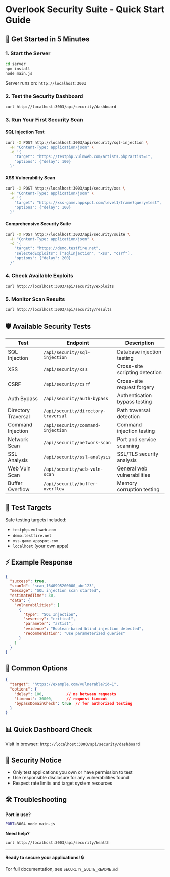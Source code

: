 # Overlook Security Suite - Quick Start Guide

## 🚀 Get Started in 5 Minutes

### 1. Start the Server

```bash
cd server
npm install
node main.js
```

Server runs on: `http://localhost:3003`

### 2. Test the Security Dashboard

```bash
curl http://localhost:3003/api/security/dashboard
```

### 3. Run Your First Security Scan

#### SQL Injection Test
```bash
curl -X POST http://localhost:3003/api/security/sql-injection \
  -H "Content-Type: application/json" \
  -d '{
    "target": "https://testphp.vulnweb.com/artists.php?artist=1",
    "options": {"delay": 100}
  }'
```

#### XSS Vulnerability Scan
```bash
curl -X POST http://localhost:3003/api/security/xss \
  -H "Content-Type: application/json" \
  -d '{
    "target": "https://xss-game.appspot.com/level1/frame?query=test",
    "options": {"delay": 100}
  }'
```

#### Comprehensive Security Suite
```bash
curl -X POST http://localhost:3003/api/security/suite \
  -H "Content-Type: application/json" \
  -d '{
    "target": "https://demo.testfire.net",
    "selectedExploits": ["sqlInjection", "xss", "csrf"],
    "options": {"delay": 200}
  }'
```

### 4. Check Available Exploits

```bash
curl http://localhost:3003/api/security/exploits
```

### 5. Monitor Scan Results

```bash
curl http://localhost:3003/api/security/results
```

## 🛡️ Available Security Tests

| Test | Endpoint | Description |
|------|----------|-------------|
| SQL Injection | `/api/security/sql-injection` | Database injection testing |
| XSS | `/api/security/xss` | Cross-site scripting detection |
| CSRF | `/api/security/csrf` | Cross-site request forgery |
| Auth Bypass | `/api/security/auth-bypass` | Authentication bypass testing |
| Directory Traversal | `/api/security/directory-traversal` | Path traversal detection |
| Command Injection | `/api/security/command-injection` | Command injection testing |
| Network Scan | `/api/security/network-scan` | Port and service scanning |
| SSL Analysis | `/api/security/ssl-analysis` | SSL/TLS security analysis |
| Web Vuln Scan | `/api/security/web-vuln-scan` | General web vulnerabilities |
| Buffer Overflow | `/api/security/buffer-overflow` | Memory corruption testing |

## 🎯 Test Targets

Safe testing targets included:
- `testphp.vulnweb.com`
- `demo.testfire.net`
- `xss-game.appspot.com`
- `localhost` (your own apps)

## ⚡ Example Response

```json
{
  "success": true,
  "scanId": "scan_1640995200000_abc123",
  "message": "SQL injection scan started",
  "estimatedTime": 30,
  "data": {
    "vulnerabilities": [
      {
        "type": "SQL Injection",
        "severity": "critical",
        "parameter": "artist",
        "evidence": "Boolean-based blind injection detected",
        "recommendation": "Use parameterized queries"
      }
    ]
  }
}
```

## 🔧 Common Options

```json
{
  "target": "https://example.com/vulnerable?id=1",
  "options": {
    "delay": 100,          // ms between requests
    "timeout": 30000,      // request timeout
    "bypassDomainCheck": true  // for authorized testing
  }
}
```

## 📊 Quick Dashboard Check

Visit in browser: `http://localhost:3003/api/security/dashboard`

## 🚨 Security Notice

- Only test applications you own or have permission to test
- Use responsible disclosure for any vulnerabilities found
- Respect rate limits and target system resources

## 🛠️ Troubleshooting

**Port in use?**
```bash
PORT=3004 node main.js
```

**Need help?**
```bash
curl http://localhost:3003/api/security/health
```

---

**Ready to secure your applications! 🔒**

For full documentation, see `SECURITY_SUITE_README.md`
